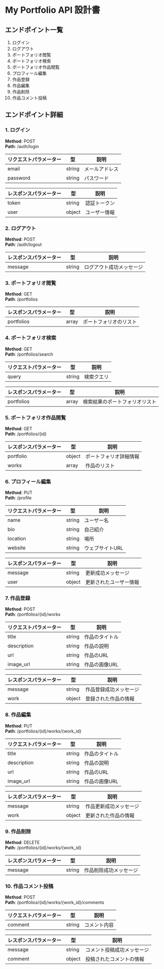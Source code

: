 # My Portfolio API 設計書

## エンドポイント一覧

1. ログイン
2. ログアウト
3. ポートフォリオ閲覧
4. ポートフォリオ検索
5. ポートフォリオ作品閲覧
6. プロフィール編集
7. 作品登録
8. 作品編集
9. 作品削除
10. 作品コメント投稿

## エンドポイント詳細

### 1. ログイン

**Method**: POST  
**Path**: /auth/login

| リクエストパラメーター | 型     | 説明             |
|----------------------|--------|-----------------|
| email                | string | メールアドレス    |
| password             | string | パスワード         |

| レスポンスパラメーター | 型     | 説明          |
|---------------------|--------|--------------|
| token               | string | 認証トークン    |
| user                | object | ユーザー情報    |

### 2. ログアウト

**Method**: POST  
**Path**: /auth/logout

| レスポンスパラメーター | 型     | 説明             |
|---------------------|--------|----------------|
| message             | string | ログアウト成功メッセージ |

### 3. ポートフォリオ閲覧

**Method**: GET  
**Path**: /portfolios

| レスポンスパラメーター | 型    | 説明               |
|---------------------|-------|------------------|
| portfolios          | array | ポートフォリオのリスト |

### 4. ポートフォリオ検索

**Method**: GET  
**Path**: /portfolios/search

| リクエストパラメーター | 型     | 説明         |
|----------------------|--------|-------------|
| query                | string | 検索クエリ     |

| レスポンスパラメーター | 型    | 説明                    |
|---------------------|-------|-----------------------|
| portfolios          | array | 検索結果のポートフォリオリスト |

### 5. ポートフォリオ作品閲覧

**Method**: GET  
**Path**: /portfolios/{id}

| レスポンスパラメーター | 型     | 説明           |
|---------------------|--------|--------------|
| portfolio           | object | ポートフォリオ詳細情報 |
| works               | array  | 作品のリスト       |

### 6. プロフィール編集

**Method**: PUT  
**Path**: /profile

| リクエストパラメーター | 型     | 説明          |
|----------------------|--------|-------------|
| name                 | string | ユーザー名      |
| bio                  | string | 自己紹介        |
| location             | string | 場所
| website              | string | ウェブサイトURL |

| レスポンスパラメーター | 型     | 説明               |
|---------------------|--------|------------------|
| message             | string | 更新成功メッセージ    |
| user                | object | 更新されたユーザー情報 |

### 7. 作品登録

**Method**: POST  
**Path**: /portfolios/{id}/works

| リクエストパラメーター | 型     | 説明          |
|----------------------|--------|-------------|
| title                | string | 作品のタイトル    |
| description          | string | 作品の説明      |
| url                  | string | 作品のURL       |
| image_url            | string | 作品の画像URL   |

| レスポンスパラメーター | 型     | 説明                 |
|---------------------|--------|--------------------|
| message             | string | 作品登録成功メッセージ  |
| work                | object | 登録された作品の情報     |

### 8. 作品編集

**Method**: PUT  
**Path**: /portfolios/{id}/works/{work_id}

| リクエストパラメーター | 型     | 説明          |
|----------------------|--------|-------------|
| title                | string | 作品のタイトル    |
| description          | string | 作品の説明      |
| url                  | string | 作品のURL       |
| image_url            | string | 作品の画像URL   |

| レスポンスパラメーター | 型     | 説明                 |
|---------------------|--------|--------------------|
| message             | string | 作品更新成功メッセージ  |
| work                | object | 更新された作品の情報     |

### 9. 作品削除

**Method**: DELETE  
**Path**: /portfolios/{id}/works/{work_id}

| レスポンスパラメーター | 型     | 説明                 |
|---------------------|--------|--------------------|
| message             | string | 作品削除成功メッセージ  |

### 10. 作品コメント投稿

**Method**: POST  
**Path**: /portfolios/{id}/works/{work_id}/comments

| リクエストパラメーター | 型     | 説明           |
|----------------------|--------|--------------|
| comment              | string | コメント内容     |

| レスポンスパラメーター | 型     | 説明                    |
|---------------------|--------|-----------------------|
| message             | string | コメント投稿成功メッセージ  |
| comment             | object | 投稿されたコメントの情報    |
